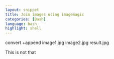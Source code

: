 ```yaml
---
layout: snippet
title: Join images using imagemagic
categories: [Bash]
language: bash
highlight: shell
---
```

convert +append image1.jpg image2.jpg result.jpg
<!--more-->

This is not that